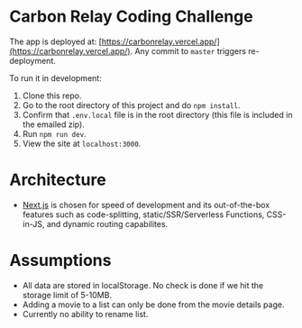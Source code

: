# Carbon Relay Coding Challenge

The app is deployed at: [https://carbonrelay.vercel.app/](https://carbonrelay.vercel.app/). Any commit to `master` triggers re-deployment.

To run it in development: 
1. Clone this repo.
2. Go to the root directory of this project and do `npm install`.
3. Confirm that `.env.local` file is in the root directory (this file is included in the emailed zip).
4. Run `npm run dev`.
5. View the site at `localhost:3000`.

# Architecture
- [Next.js](https://nextjs.org/) is chosen for speed of development and its out-of-the-box features such as code-splitting, static/SSR/Serverless Functions, CSS-in-JS, and dynamic routing capabilites.

# Assumptions
- All data are stored in localStorage. No check is done if we hit the storage limit of 5-10MB.
- Adding a movie to a list can only be done from the movie details page.
- Currently no ability to rename list.
